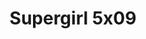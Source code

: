 ---
layout: episodio
title: "Supergirl 5x09"
url_serie_padre: 'supergirl-temporada-5'
category: 'series'
capitulo: 'yes'
anio: '2019'
prev: 'capitulo-8'
proximo: ''
sandbox: allow-same-origin allow-forms
idioma: 'Subtitulado'
calidad: 'Full HD'
fuente: 'cueva'
reproductores: ["https://player.openplay.vip/player.php?id=MTMzNTk&sub=https://sub.cuevana2.io/vtt-sub/sub7/Supergirl.S05E09.vtt","https://player.cuevana2.io/irgotoolp.php?url=eTllbW9hZHpYNURLejlaalg2T3BsYy9PMHNTV29hYWVuY3JYMEpHVm9LRm9uWlRYbTVLQWRZRnFmdGlRMEphbmFRPT0&sub=https://sub.cuevana2.io/vtt-sub/sub7/Supergirl.S05E09.vtt","https://api.cuevana3.io/stream/index.php?file=ek5lbm9xYWNrS0xYMTZLa2xNbkdvY3ZTb3BtZng4TGp6ZFpobGFMUGtOVEx6SitYWU5YTTdORE1vWmRnbEpham5KTmtZSlRTMGViVTBxZGdsdEhPb3RqWFoySmttSldvbU1LR2gzV3l3THVvd29aaWFNR21vNTJSb0tKbm9kSGkxOWVTcHF6U3hyRFh5S1dibUE9PQ","https://tutumeme.net/embed/player.php?u=bXQ3ajJOaW1wcFRGcEs2VW5XRGExTlRPMytmUnc3bHVwcWhoenVIUjI5SHF5TlNwc0taaG1jN2gwZHZSNTlIRHVhV2tZWitkNUtDVDNOL1ZvYW1rYjJkam9xS2M","https://api.cuevana3.io/rr/gd.php?h=ek5lbm9xYWNrS0xJMVp5b21KREk0dFBLbjVkaHhkRGdrOG1jbnBpUnhhS1Z1cHQ1YWJITzNKZVdsbVIzcU5TMXBacVdrM2lzemVxWXdxQ0dnZGFpcTdLU3FadVkyUT09","https://api.cuevana3.io/stream/index.php?file=ek5lbm9xYWNrS0xJMVp5b21KREk0dFBLbjVkaHhkRGdrOG1jbnBpUnhhS1Z1cHQ1YWJITzNKZVdsbVIzcU5TMXBacVdrM2lzemVxWXdxQ0dnZGFpcTdLU3FadVkyYURhMDlLYW5walN5ZUxZMHFadnJNZlU"]
reproductor: fembed
clasificacion: '+5'
tags:
- Ciencia-Ficcion
---